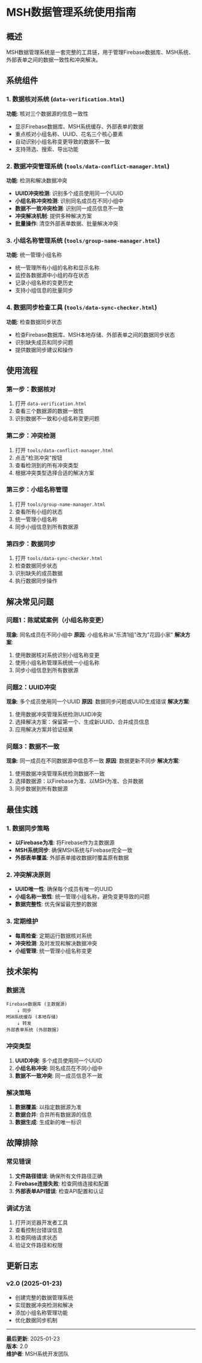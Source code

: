# MSH数据管理系统使用指南

## 概述

MSH数据管理系统是一套完整的工具链，用于管理Firebase数据库、MSH系统、外部表单之间的数据一致性和冲突解决。

## 系统组件

### 1. 数据核对系统 (`data-verification.html`)
**功能**: 核对三个数据源的信息一致性
- 显示Firebase数据库、MSH系统缓存、外部表单的数据
- 重点核对小组名称、UUID、花名三个核心要素
- 自动识别小组名称变更导致的数据不一致
- 支持筛选、搜索、导出功能

### 2. 数据冲突管理系统 (`tools/data-conflict-manager.html`)
**功能**: 检测和解决数据冲突
- **UUID冲突检测**: 识别多个成员使用同一个UUID
- **小组名称冲突检测**: 识别同名成员在不同小组中
- **数据不一致冲突检测**: 识别同一成员信息不一致
- **冲突解决机制**: 提供多种解决方案
- **批量操作**: 清空外部表单数据、批量解决冲突

### 3. 小组名称管理系统 (`tools/group-name-manager.html`)
**功能**: 统一管理小组名称
- 统一管理所有小组的名称和显示名称
- 监控各数据源中小组的存在状态
- 记录小组名称的变更历史
- 支持小组信息的批量同步

### 4. 数据同步检查工具 (`tools/data-sync-checker.html`)
**功能**: 检查数据同步状态
- 检查Firebase数据库、MSH本地存储、外部表单之间的数据同步状态
- 识别缺失成员和同步问题
- 提供数据同步建议和操作

## 使用流程

### 第一步：数据核对
1. 打开 `data-verification.html`
2. 查看三个数据源的数据一致性
3. 识别数据不一致和小组名称变更问题

### 第二步：冲突检测
1. 打开 `tools/data-conflict-manager.html`
2. 点击"检测冲突"按钮
3. 查看检测到的所有冲突类型
4. 根据冲突类型选择合适的解决方案

### 第三步：小组名称管理
1. 打开 `tools/group-name-manager.html`
2. 查看所有小组的状态
3. 统一管理小组名称
4. 同步小组信息到所有数据源

### 第四步：数据同步
1. 打开 `tools/data-sync-checker.html`
2. 检查数据同步状态
3. 识别缺失的成员数据
4. 执行数据同步操作

## 解决常见问题

### 问题1：陈斌斌案例（小组名称变更）
**现象**: 同名成员在不同小组中
**原因**: 小组名称从"乐清1组"改为"花园小家"
**解决方案**:
1. 使用数据核对系统识别小组名称变更
2. 使用小组名称管理系统统一小组名称
3. 同步小组信息到所有数据源

### 问题2：UUID冲突
**现象**: 多个成员使用同一个UUID
**原因**: 数据同步问题或UUID生成错误
**解决方案**:
1. 使用数据冲突管理系统检测UUID冲突
2. 选择解决方案：保留第一个、生成新UUID、合并成员信息
3. 应用解决方案并验证结果

### 问题3：数据不一致
**现象**: 同一成员在不同数据源中信息不一致
**原因**: 数据更新不同步
**解决方案**:
1. 使用数据冲突管理系统检测数据不一致
2. 选择数据源：以Firebase为准、以MSH为准、合并数据
3. 同步数据到所有数据源

## 最佳实践

### 1. 数据同步策略
- **以Firebase为准**: 将Firebase作为主数据源
- **MSH系统同步**: 确保MSH系统与Firebase完全一致
- **外部表单覆盖**: 外部表单接收数据时覆盖原有数据

### 2. 冲突解决原则
- **UUID唯一性**: 确保每个成员有唯一的UUID
- **小组名称一致性**: 统一管理小组名称，避免变更导致的问题
- **数据完整性**: 优先保留最完整的数据

### 3. 定期维护
- **每周检查**: 定期运行数据核对系统
- **冲突检测**: 及时发现和解决数据冲突
- **小组管理**: 统一管理小组名称变更

## 技术架构

### 数据流
```
Firebase数据库 (主数据源)
    ↓ 同步
MSH系统缓存 (本地存储)
    ↓ 转发
外部表单系统 (外部数据)
```

### 冲突类型
1. **UUID冲突**: 多个成员使用同一个UUID
2. **小组名称冲突**: 同名成员在不同小组中
3. **数据不一致冲突**: 同一成员信息不一致

### 解决策略
1. **数据覆盖**: 以指定数据源为准
2. **数据合并**: 合并所有数据源的信息
3. **数据生成**: 生成新的唯一标识

## 故障排除

### 常见错误
1. **文件路径错误**: 确保所有文件路径正确
2. **Firebase连接失败**: 检查网络连接和配置
3. **外部表单API错误**: 检查API配置和认证

### 调试方法
1. 打开浏览器开发者工具
2. 查看控制台错误信息
3. 检查网络请求状态
4. 验证文件路径和权限

## 更新日志

### v2.0 (2025-01-23)
- 创建完整的数据管理系统
- 实现数据冲突检测和解决
- 添加小组名称管理功能
- 优化数据同步机制

---

**最后更新**: 2025-01-23  
**版本**: 2.0  
**维护者**: MSH系统开发团队
